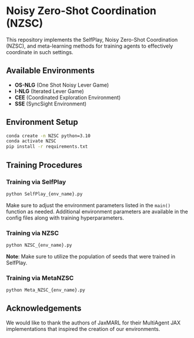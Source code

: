 # Noisy Zero-Shot Coordination (NZSC)

This repository implements the SelfPlay, Noisy Zero-Shot Coordination (NZSC), and meta-learning methods for training agents to effectively coordinate in such settings.

## Available Environments

- **OS-NLG** (One Shot Noisy Lever Game)
- **I-NLG** (Iterated Lever Game)
- **CEE** (Coordinated Exploration Environment)
- **SSE** (SyncSight Environment)

## Environment Setup

```bash
conda create -n NZSC python=3.10
conda activate NZSC
pip install -r requirements.txt
```

## Training Procedures

### Training via SelfPlay

```bash
python SelfPlay_{env_name}.py
```

Make sure to adjust the environment parameters listed in the `main()` function as needed. Additional environment parameters are available in the config files along with training hyperparameters.

### Training via NZSC

```bash
python NZSC_{env_name}.py
```

**Note**: Make sure to utilize the population of seeds that were trained in SelfPlay.

### Training via MetaNZSC

```bash
python Meta_NZSC_{env_name}.py
```

## Acknowledgements

We would like to thank the authors of JaxMARL for their MultiAgent JAX implementations that inspired the creation of our environments.